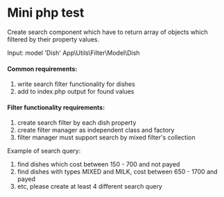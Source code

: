 # Mini php test

Create search component which have to return array of objects which filtered by their property values.

Input: model 'Dish'
App\Utils\Filter\Model\Dish

#### Common requirements:

1. write search filter functionality for dishes
2. add to index.php output for found values

#### Filter functionality requirements:

1. create search filter by each dish property 
2. create filter manager as independent class and factory
3. filter manager must support search by mixed filter's collection 

Example of search query:

1. find dishes which cost between 150 - 700 and not payed
2. find dishes with types MIXED and MILK, cost between 650 - 1700 and payed
3. etc, please create at least 4 different search query
